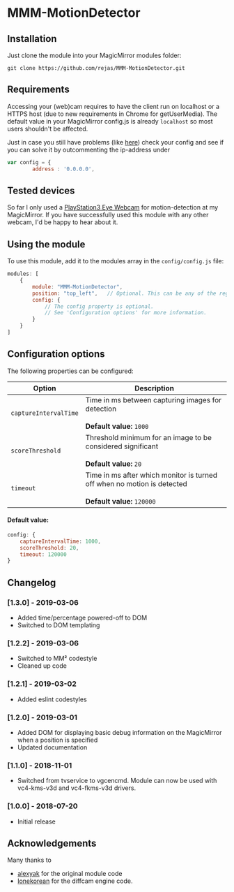 # MMM-MotionDetector

## Installation

Just clone the module into your MagicMirror modules folder:

```
git clone https://github.com/rejas/MMM-MotionDetector.git
```

## Requirements

Accessing your (web)cam requires to have the client run on localhost or a HTTPS host (due to new requirements in Chrome for getUserMedia). The default value in your MagicMirror config.js is already `localhost` so most users shouldn't be affected.

Just in case you still have problems (like [here](https://github.com/rejas/MMM-MotionDetector/issues/6)) check your config and see if you can solve it by outcommenting the ip-address under

``` JavaScript
var config = {
    	address : '0.0.0.0',
``` 

## Tested devices

So far I only used a [PlayStation3 Eye Webcam](https://en.wikipedia.org/wiki/PlayStation_Eye) for motion-detection at my MagicMirror. 
If you have successfully used this module with any other webcam, I'd be happy to hear about it.


## Using the module

To use this module, add it to the modules array in the `config/config.js` file:
````javascript
modules: [
	{
		module: "MMM-MotionDetector",
		position: "top_left",	// Optional. This can be any of the regions. Displays debug informations.
		config: {
			// The config property is optional.
			// See 'Configuration options' for more information.
		}
	}
]
````

## Configuration options

The following properties can be configured:

| Option                       | Description
| ---------------------------- | -----------
| `captureIntervalTime`        | Time in ms between capturing images for detection<br><br>**Default value:** `1000`|
| `scoreThreshold`             | Threshold minimum for an image to be considered significant<br><br>**Default value:** `20`|
| `timeout`                    | Time in ms after which monitor is turned off when no motion is detected<br><br>**Default value:** `120000`|

#### Default value:

````javascript
config: {
    captureIntervalTime: 1000,
    scoreThreshold: 20,
    timeout: 120000
}
````

## Changelog

### [1.3.0] - 2019-03-06

- Added time/percentage powered-off to DOM
- Switched to DOM templating

### [1.2.2] - 2019-03-06

- Switched to MM² codestyle
- Cleaned up code

### [1.2.1] - 2019-03-02

- Added eslint codestyles

### [1.2.0] - 2019-03-01

- Added DOM for displaying basic debug information on the MagicMirror when a position is specified
- Updated documentation

### [1.1.0] - 2018-11-01

- Switched from tvservice to vgcencmd. Module can now be used with vc4-kms-v3d and vc4-fkms-v3d drivers.

### [1.0.0] - 2018-07-20

- Initial release

## Acknowledgements

Many thanks to 
- [alexyak](https://github.com/alexyak/motiondetector) for the original module code
- [lonekorean](https://github.com/lonekorean/diff-cam-engine/) for the diffcam engine code.
